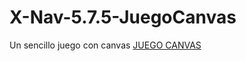 # X-Nav-5.7.5-JuegoCanvas
Un sencillo juego con canvas
<a href="http://djuanes87.github.io/X-Nav-5.7.6-JuegoCanvas"> JUEGO CANVAS </a>
